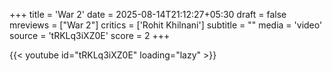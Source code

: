 +++
title = 'War 2'
date = 2025-08-14T21:12:27+05:30
draft = false
mreviews = ["War 2"]
critics = ['Rohit Khilnani']
subtitle = ""
media = 'video'
source = 'tRKLq3iXZ0E'
score = 2
+++

{{< youtube id="tRKLq3iXZ0E" loading="lazy" >}}
